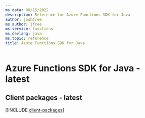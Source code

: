 ```yaml
---
ms.data: 08/15/2022
description: Reference for Azure Functions SDK for Java
author: joshfree
ms.author: jfree
ms.service: functions
ms.devlang: java
ms.topic: reference
title: Azure Functions SDK for Java
---
```

# Azure Functions SDK for Java - latest

## Client packages - latest
[!INCLUDE [client-packages](functions-client-index.md)]
